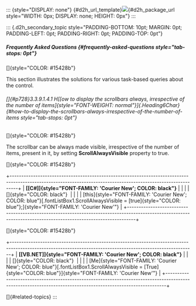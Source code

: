 ::: {style="DISPLAY: none"}
[](ms-xhelp:///?Id=d2h_url_template){#d2h_url_template}![](!package_url!){#d2h_package_url style="WIDTH: 0px; DISPLAY: none; HEIGHT: 0px"}
:::

::: {.d2h_secondary_topic style="PADDING-BOTTOM: 10pt; MARGIN: 0pt; PADDING-LEFT: 0pt; PADDING-RIGHT: 0pt; PADDING-TOP: 0pt"}
##### Frequently Asked Questions {#frequently-asked-questions style="tab-stops: 0pt"}

[]{style="COLOR: #15428b"} 

This section illustrates the solutions for various task-based queries about the control.

###### []{#p728}3.3.9.1.4.1 H[[ow to display the scrollbars always, irrespective of the number of items]{style="FONT-WEIGHT: normal"}]{.Heading6Char} {#how-to-display-the-scrollbars-always-irrespective-of-the-number-of-items style="tab-stops: 0pt"}

[]{style="COLOR: #15428b"} 

The scrollbar can be always made visible, irrespective of the number of items, present in it, by setting **ScrollAlwaysVisible** property to true.

[]{style="COLOR: #15428b"} 

+---------------------------------------------------------------------------------------------------------------------------------------------------------------+
| **[\[C#\]]{style="FONT-FAMILY: 'Courier New'; COLOR: black"}**                                                                                                |
|                                                                                                                                                               |
| []{style="COLOR: black"}                                                                                                                                      |
|                                                                                                                                                               |
| [this]{style="FONT-FAMILY: 'Courier New'; COLOR: blue"}[.fontListBox1.ScrollAlwaysVisible = [true]{style="COLOR: blue"};]{style="FONT-FAMILY: 'Courier New'"} |
+---------------------------------------------------------------------------------------------------------------------------------------------------------------+

[]{style="COLOR: #15428b"} 

+------------------------------------------------------------------------------------------------------------------------------------------------------------+
| **[\[VB.NET\]]{style="FONT-FAMILY: 'Courier New'; COLOR: black"}**                                                                                         |
|                                                                                                                                                            |
| []{style="COLOR: black"}                                                                                                                                   |
|                                                                                                                                                            |
| [Me]{style="FONT-FAMILY: 'Courier New'; COLOR: blue"}[.fontListBox1.ScrollAlwaysVisible = [True]{style="COLOR: blue"}]{style="FONT-FAMILY: 'Courier New'"} |
+------------------------------------------------------------------------------------------------------------------------------------------------------------+

[]{#related-topics}
:::
